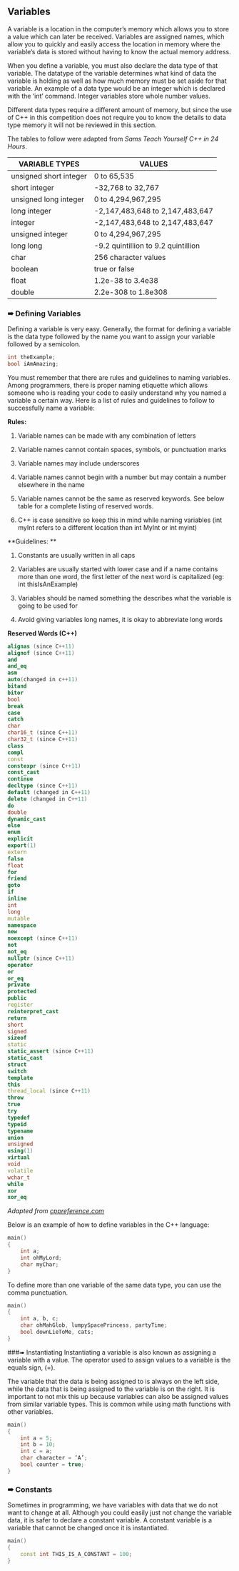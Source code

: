 ## Variables
A variable is a location in the computer’s memory which allows you to store a value which can later be received. Variables are assigned names, which allow you to quickly and easily access the location in memory where the variable’s data is stored without having to know the actual memory address.

When you define a variable, you must also declare the data type of that variable. The datatype of the variable determines what kind of data the variable is holding as well as how much memory must be set aside for that variable. An example of a data type would be an integer which is declared with the ‘int’ command. Integer variables store whole number values.

Different data types require a different amount of memory, but since the use of C++ in this competition does not require you to know the details to data type memory it will not be reviewed in this section.

The tables to follow were adapted from *Sams Teach Yourself C++ in 24 Hours*.

| VARIABLE TYPES | VALUES |
| -------------- | ------ |
| unsigned short integer | 0 to 65,535 |
| short integer | -32,768 to 32,767 |
| unsigned long integer | 0 to 4,294,967,295 |
| long integer | -2,147,483,648 to 2,147,483,647 |
| integer | -2,147,483,648 to 2,147,483,647 |
| unsigned integer | 0 to 4,294,967,295 |
| long long | -9.2 quintillion to 9.2 quintillion |
| char | 256 character values |
| boolean | true or false |
| float | 1.2e-38 to 3.4e38 |
| double | 2.2e-308 to 1.8e308 |

### ➠ Defining Variables
Defining a variable is very easy. Generally, the format for defining a variable is the data type followed by the name you want to assign your variable followed by a semicolon.

```c++
int theExample;
bool iAmAmazing;
```
You must remember that there are rules and guidelines to naming variables. Among programmers, there is proper naming etiquette which allows someone who is reading your code to easily understand why you named a variable a certain way. Here is a list of rules and guidelines to follow to successfully name a variable:

**Rules:**
1. Variable names can be made with any combination of letters

2. Variable names cannot contain spaces, symbols, or punctuation marks

3. Variable names may include underscores

4. Variable names cannot begin with a number but may contain a number elsewhere 	in the name

5. Variable names cannot be the same as reserved keywords. See below table for a 	complete listing of reserved words.

6. C++ is case sensitive so keep this in mind while naming variables (int myInt refers to a different location than int MyInt or int myint)

**Guidelines: **
1. Constants are usually written in all caps

2. Variables are usually started with lower case and if a name contains more than one word, the first letter of the next word is capitalized (eg: int thisIsAnExample)

3. Variables should be named something the describes what the variable is going to be used for

4. Avoid giving variables long names, it is okay to abbreviate long words

**Reserved Words (C++)**

```c++
alignas (since C++11)
alignof (since C++11)
and
and_eq
asm
auto(changed in c++11)
bitand
bitor
bool
break
case
catch
char
char16_t (since C++11)
char32_t (since C++11)
class
compl
const
constexpr (since C++11)
const_cast
continue
decltype (since C++11)
default (changed in C++11)
delete (changed in C++11)
do
double
dynamic_cast
else
enum
explicit
export(1)
extern
false
float
for
friend
goto
if
inline
int
long
mutable
namespace
new
noexcept (since C++11)
not
not_eq
nullptr (since C++11)
operator
or
or_eq
private
protected
public
register
reinterpret_cast
return
short
signed
sizeof
static
static_assert (since C++11)
static_cast
struct
switch
template
this
thread_local (since C++11)
throw
true
try
typedef
typeid
typename
union
unsigned
using(1)
virtual
void
volatile
wchar_t
while
xor
xor_eq
```
*Adapted from [cppreference.com](cppreference.com)*

Below is an example of how to define variables in the C++ language:
```c++
main()
{
 	int a;
 	int ohMyLord;
 	char myChar;
}
```
To define more than one variable of the same data type, you can use the comma punctuation.
```c++
main()
{
 	int a, b, c;
 	char ohMahGlob, lumpySpacePrincess, partyTime;
 	bool downLieToMe, cats;
}
```
###➠ Instantiating
Instantiating a variable is also known as assigning a variable with a value. The operator used to assign values to a variable is the equals sign, (=).

The variable that the data is being assigned to is always on the left side, while the data that is being assigned to the variable is on the right.  It is important to not mix this up because variables can also be assigned values from similar variable types. This is common while using math functions with other variables.

```c++
main()
{
 	int a = 5;
 	int b = 10;
 	int c = a;
 	char character = ‘A’;
 	bool counter = true;
}
```
### ➠ Constants
Sometimes in programming, we have variables with data that we do not want to change at all. Although you could easily just not change the variable data, it is safer to declare a constant variable. A constant variable is a variable that cannot be changed once it is instantiated.

```c++
main()
{
 	const int THIS_IS_A_CONSTANT = 100;
}
```
